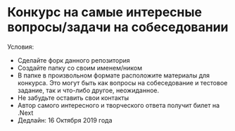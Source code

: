 # Конкурс на самые интересные вопросы/задачи на собеседовании

Условия:
- Сделайте форк данного репозитория
- Создайте папку со своим именем/ником
- В папке в произвольном формате расположите материалы для конкурса. Это могут быть как вопросы на собеседование и тестовое задание, так и что-либо другое, неожиданное.
- Не забудьте оставить свои контакты
- Автор самого интересного и творческого ответа получит билет на .Next
- Дедлайн: 16 Октября 2019 года
